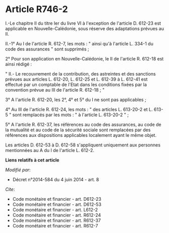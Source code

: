 # Article R746-2

I.-Le chapitre II du titre Ier du livre VI à l'exception de l'article D. 612-23 est applicable en Nouvelle-Calédonie, sous
réserve des adaptations prévues au II. 

II.-1° Au I de l'article R. 612-7, les mots : " ainsi qu'à l'article L. 334-1 du code des assurances " sont supprimés ; 

2° Pour son application en Nouvelle-Calédonie, le II de l'article R. 612-18 est ainsi rédigé : 

" II.- Le recouvrement de la contribution, des astreintes et des sanctions prévues aux articles L. 612-20, L. 612-25 et L.
612-39 à L. 612-41 est effectué par un comptable de l'Etat dans les conditions fixées par la convention prévue au III de
l'article R. 612-18 ; "

3° A l'article R. 612-20, les 2°, 4° et 5° du I ne sont pas applicables ; 

4° Au III de l'article R. 612-24, les mots : " des articles L. 613-20-2 et L. 613-5 " sont remplacés par les mots : " à
l'article L. 613-20-2 " ; 

5° A l'article R. 612-37, les références au code des assurances, au code de la mutualité et au code de la sécurité sociale
sont remplacées par des références aux dispositions applicables localement ayant le même objet. 

Les articles D. 612-53 à D. 612-58 s'appliquent uniquement aux personnes mentionnées au A du I de l'article L. 612-2.

**Liens relatifs à cet article**

_Modifié par_:

  - Décret n°2014-584 du 4 juin 2014 - art. 8

_Cite_:

  - Code monétaire et financier - art. D612-23
  - Code monétaire et financier - art. D612-53
  - Code monétaire et financier - art. L612-2
  - Code monétaire et financier - art. R612-24
  - Code monétaire et financier - art. R612-37
  - Code monétaire et financier - art. R612-7
